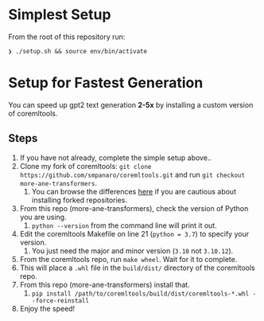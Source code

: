 # Simplest Setup

From the root of this repository run:
```shell
❯ ./setup.sh && source env/bin/activate
```

# Setup for Fastest Generation
You can speed up gpt2 text generation **2-5x** by installing a custom version of coremltools.

## Steps
1. If you have not already, complete the simple setup above..
1. Clone my fork of coremltools: `git clone https://github.com/smpanaro/coremltools.git` and run `git checkout more-ane-transformers`.
    1. You can browse the differences [here](https://github.com/apple/coremltools/compare/main...smpanaro:coremltools:more-ane-transformers) if you are cautious about installing forked repositories.
1. From this repo (more-ane-transformers), check the version of Python you are using.
    1. `python --version` from the command line will print it out.
1. Edit the coremltools Makefile on line 21 (`python = 3.7`) to specify your version.
    1. You just need the major and minor version (`3.10` not `3.10.12`).
1. From the coremltools repo, run `make wheel`. Wait for it to complete.
1. This will place a `.whl` file in the `build/dist/` directory of the coremltools repo.
1. From this repo (more-ane-transformers) install that.
    1. `pip install /path/to/coremltools/build/dist/coremltools-*.whl --force-reinstall`
1. Enjoy the speed!